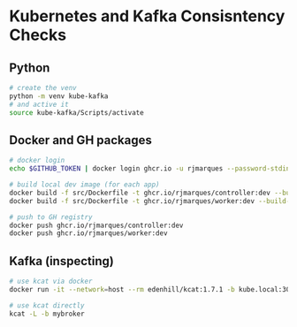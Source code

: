 # Kubernetes and Kafka Consisntency Checks

## Python

```bash
# create the venv
python -m venv kube-kafka
# and active it
source kube-kafka/Scripts/activate
```

## Docker and GH packages

```bash
# docker login
echo $GITHUB_TOKEN | docker login ghcr.io -u rjmarques --password-stdin

# build local dev image (for each app)
docker build -f src/Dockerfile -t ghcr.io/rjmarques/controller:dev --build-arg 'TARGET=controller' .
docker build -f src/Dockerfile -t ghcr.io/rjmarques/worker:dev --build-arg 'TARGET=worker' .

# push to GH registry
docker push ghcr.io/rjmarques/controller:dev
docker push ghcr.io/rjmarques/worker:dev
```

## Kafka (inspecting)

```bash
# use kcat via docker
docker run -it --network=host --rm edenhill/kcat:1.7.1 -b kube.local:30092 -L

# use kcat directly
kcat -L -b mybroker
```